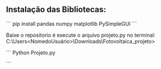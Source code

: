 ## Instalação das Bibliotecas:
´´´
pip install pandas numpy matplotlib PySimpleGUI
´´´

Baixe o repositorio é execute o arquivo projeto.py no terminal:
C:\Users\<NomedoUsuário>\Downloads\Fotovoltaica_projeto>

´´´
Python Projeto.py

´´´
